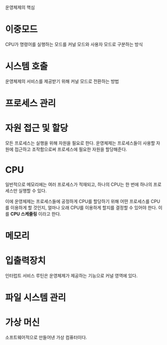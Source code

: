 운영체제의 핵심

# 이중모드

CPU가 명령어를 실행하는 모드를 커널 모드와 사용자 모드로 구분하는 방식

# 시스템 호출

운영체제의 서비스를 제공받기 위해 커널 모드로 전환하는 방법

# 프로세스 관리

# 자원 접근 및 할당

모든 프로세스는 실행을 위해 자원을 필요로 한다.
운영체제는 프로세스들이 사용할 자원에 접근하고 조작함으로써 프로세스에 필요한 자원을 할당해준다.

# CPU

일반적으로 메모리에는 여러 프로세스가 적재되고,
하나의 CPU는 한 번에 하나의 프로세스만 실행할 수 있다.

이에 운영체제는 프로세스들에 공정하게 CPU를 할당하기 위해 어떤 프로세스를 CPU를 이용하게 할 것인지, 얼마나 오래 CPU를 이용하게 할지를 결정할 수 있어야 한다.
이를 **CPU 스케줄링** 이라고 한다.

# 메모리

# 입출력장치

인터럽트 서비스 루틴은 운영체제가 제공하는 기능으로 커널 영역에 있다.

# 파일 시스템 관리

# 가상 머신

소프트웨어적으로 만들어낸 가상 컴퓨터이다.

